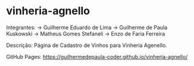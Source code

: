 # vinheria-agnello

Integrantes: 
-> Guilherme Eduardo de Lima
-> Guilherme de Paula Kuskowski
-> Matheus Gomes Stefaneli
-> Enzo de Faria Ferreira

Descrição: Página de Cadastro de Vinhos para Vinheria Agenello.

GitHub Pages: https://guilhermedepaula-coder.github.io/vinheria-agnello/

